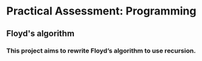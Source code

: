 # Practical Assessment: Programming
## Floyd's algorithm

### This project aims to rewrite Floyd’s algorithm to use recursion. 